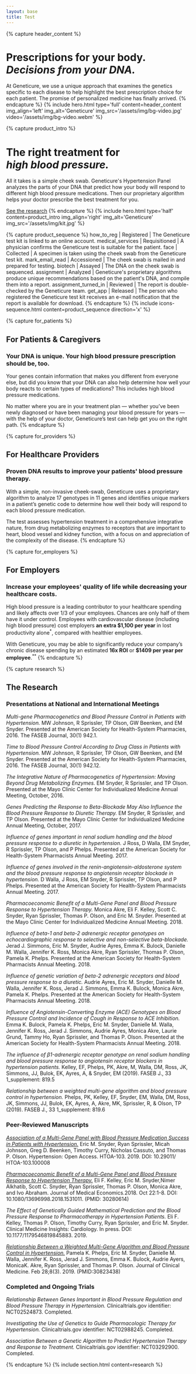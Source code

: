 ```yaml
---
layout: base
title: Test
---
```


{% capture header_content %}
# Prescriptions for your body.<br>_Decisions from your DNA._

At Geneticure, we use a unique approach that examines the genetics specific to each disease to help highlight the best prescription choice for each patient. The promise of personalized medicine has finally arrived.
{% endcapture %}
{% include hero.html type='full' content=header_content img_align='left' img_alt='Geneticure' img_src='/assets/img/bg-video.jpg' video='/assets/img/bg-video.webm' %}

{% capture product_intro %}
# The right treatment for<br>_high blood pressure._

All it takes is a simple cheek swab. Geneticure's Hypertension Panel analyzes the parts of your DNA that predict how your body will respond to different high blood pressure medications. Then our proprietary algorithm helps your doctor prescribe the best treatment for you.

<a class="button button--low" href="#">See the research</a>
{% endcapture %}
{% include hero.html type='half' content=product_intro img_align='right' img_alt='Geneticure' img_src='/assets/img/kit.jpg' %}

{% capture product_sequence %}
how_to_reg | Registered | The Geneticure test kit is linked to an online account.
medical_services | Requisitioned | A physician confirms the Geneticure test is suitable for the patient.
face | Collected | A specimen is taken using the cheek swab from the Geneticure test kit.
mark_email_read | Accessioned | The cheek swab is mailed in and prepared for testing.
biotech | Assayed | The DNA on the cheek swab is sequenced.
assignment | Analyzed | Geneticure's proprietary algorithms produce unique recommendations based on the patient's DNA, and compile them into a report.
assignment_turned_in | Reviewed | The report is double-checked by the Geneticure team.
get_app | Released | The person who registered the Geneticure test kit receives an e-mail notification that the report is available for download.
{% endcapture %}
{% include icons-sequence.html content=product_sequence direction='x' %}

{% capture for_patients %}
## For Patients & Caregivers

### Your DNA is unique. Your high blood pressure prescription should be, too.

Your genes contain information that makes you different from everyone else, but did you know that your DNA can also help determine how well your body reacts to certain types of medications? This includes high blood pressure medications.

No matter where you are in your treatment plan — whether you’ve been newly diagnosed or have been managing your blood pressure for years — with the help of your doctor, Geneticure’s test can help get you on the right path.
{% endcapture %}

{% capture for_providers %}
## For Healthcare Providers

### Proven DNA results to improve your patients' blood pressure therapy.

With a simple, non-invasive cheek-swab, Geneticure uses a proprietary algorithm to analyze 17 genotypes in 11 genes and identifies unique markers in a patient’s genetic code to determine how well their body will respond to each blood pressure medication.

The test assesses hypertension treatment in a comprehensive integrative nature, from drug metabolizing enzymes to receptors that are important to heart, blood vessel and kidney function, with a focus on and appreciation of the complexity of the disease.
{% endcapture %}

{% capture for_employers %}
## For Employers

### Increase your employees' quality of life while decreasing your healthcare costs.

High blood pressure is a leading contributor to your healthcare spending and likely affects over 1/3 of your employees. Chances are only half of them have it under control. Employees with cardiovascular disease (including high blood pressure) cost employers **an extra $1,100 per year** in lost productivity alone<sup>*</sup>, compared with healthier employees.

With Geneticure, you may be able to significantly reduce your company’s chronic disease spending by an estimated **16x ROI** or **$1409 per year per employee**.<sup>**</sup>
{% endcapture %}

{% capture research %}
## The Research

### Presentations at National and International Meetings

<cite>Multi-gene Pharmacogenetics and Blood Pressure Control in Patients with Hypertension.</cite> MW Johnson, R Sprissler, TP Olson, GW Beenken, and EM Snyder. Presented at the American Society for Health-System Pharmacies, 2016. The FASEB Journal, 30(1) 942.1.

<cite>Time to Blood Pressure Control According to Drug Class in Patients with Hypertension.</cite> MW Johnson, R Sprissler, TP Olson, GW Beenken, and EM Snyder. Presented at the American Society for Health-System Pharmacies, 2016. The FASEB Journal, 30(1) 942.12.

<cite>The Integrative Nature of Pharmacogenetics of Hypertension: Moving Beyond Drug Metabolizing Enzymes.</cite> EM Snyder, R Sprissler, and TP Olson. Presented at the Mayo Clinic Center for Individualized Medicine Annual Meeting, October, 2016.

<cite>Genes Predicting the Response to Beta-Blockade May Also Influence the Blood Pressure Response to Diuretic Therapy.</cite> EM Snyder, R Sprissler, and TP Olson. Presented at the Mayo Clinic Center for Individualized Medicine Annual Meeting, October, 2017.

<cite>Influence of genes important in renal sodium handling and the blood pressure response to a diuretic in hypertension.</cite> J Ross, D Walla, EM Snyder, R Sprissler, TP Olson, and P Phelps. Presented at the American Society for Health-System Pharmacists Annual Meeting. 2017.

<cite>Influence of genes involved in the renin-angiotensin-aldosterone system and the blood pressure response to angiotensin receptor blockade in hypertension.</cite> D Walla, J Ross, EM Snyder, R Sprissler, TP Olson, and P Phelps. Presented at the American Society for Health-System Pharmacists Annual Meeting. 2017.

<cite>Pharmacoeconomic Benefit of a Multi-Gene Panel and Blood Pressure Response to Hypertension Therapy.</cite> Monica Akre, Eli F. Kelley, Scott C. Snyder, Ryan Sprissler, Thomas P. Olson, and Eric M. Snyder. Presented at the Mayo Clinic Center for Individualized Medicine Annual Meeting. 2018.

<cite>Influence of beta-1 and beta-2 adrenergic receptor genotypes on echocardiographic response to selective and non-selective beta-blockade.</cite> Jerad J. Simmons, Eric M. Snyder, Audrie Ayres, Emma K. Bulock, Danielle M. Walla, Jennifer K. Ross, Monica Akre, Ryan Sprissler, Thomas P. Olson, Pamela K. Phelps. Presented at the American Society for Health-System Pharmacists Annual Meeting. 2018.

<cite>Influence of genetic variation of beta-2 adrenergic receptors and blood pressure response to a diuretic.</cite> Audrie Ayres, Eric M. Snyder, Danielle M. Walla, Jennifer K. Ross, Jerad J. Simmons, Emma K. Bulock, Monica Akre, Pamela K. Phelps. Presented at the American Society for Health-System Pharmacists Annual Meeting. 2018.

<cite>Influence of Angiotensin-Converting Enzyme (ACE) Genotypes on Blood Pressure Control and Incidence of Cough in Response to ACE Inhibition.</cite> Emma K. Bulock, Pamela K. Phelps, Eric M. Snyder, Danielle M. Walla, Jennifer K. Ross, Jerad J. Simmons, Audrie Ayres, Monica Akre, Laurie Grund, Tammy Ho, Ryan Sprissler, and Thomas P. Olson. Presented at the American Society for Health-System Pharmacists Annual Meeting. 2018.

<cite>The influence of β1-adrenergic receptor genotype on renal sodium handling and blood pressure response to angiotensin receptor blockers in hypertension patients.</cite> Kelley, EF, Phelps, PK, Akre, M, Walla, DM, Ross, JK, Simmons, JJ, Bulok, EK, Ayres, A, & Snyder, EM (2019).  FASEB J., 33 1_supplement: 819.5

<cite>Relationship between a weighted multi-gene algorithm and blood pressure control in hypertension.</cite> Phelps, PK, Kelley, EF, Snyder, EM, Walla, DM, Ross, JK, Simmons, JJ, Bulok, EK, Ayres, A, Akre, MK, Sprissler, R, & Olson, TP (2019).  FASEB J., 33 1_supplement: 819.6

### Peer-Reviewed Manuscripts

<cite>[Association of a Multi-Gene Panel with Blood Pressure Medication Success in Patients with Hypertension.](https://www.gavinpublishers.com/articles/Research-Article/Hypertension-An-Open-Access/Association-of-a-Multi-Gene-Panel-with-Blood-Pressure-Medication-Success-in-Patients-with-Hypertension-A-Pilot-Study)</cite> Eric M. Snyder, Ryan Sprissler, Micah Johnson, Greg D. Beenken, Timothy Curry, Nicholas Cassuto, and Thomas P. Olson. Hypertension: Open Access. HTOA-103.  2019. DOI: 10.29011/ HTOA-103.100008

<cite>[Pharmacoeconomic Benefit of a Multi-Gene Panel and Blood Pressure Response to Hypertension Therapy.](https://www.tandfonline.com/doi/abs/10.1080/13696998.2018.1531011)</cite> Eli F. Kelley, Eric M. Snyder,Nimer Alkhatib, Scott C. Snyder, Ryan Sprissler, Thomas P. Olson, Monica Akre, and Ivo Abraham. Journal of Medical Economics.2018. Oct 22:1-8. DOI: 10.1080/13696998.2018.1531011. (PMID: 30280614)

<cite>The Effect of Genetically Guided Mathematical Prediction and the Blood Pressure Response to Pharmacotherapy in Hypertension Patients.</cite> Eli F. Kelley, Thomas P. Olson, Timothy Curry, Ryan Sprissler, and Eric M. Snyder. Clinical Medicine Insights: Cardiology. In press. DOI: 10.1177/1179546819845883. 2019.

<cite>[Relationship Between a Weighted Multi-Gene Algorithm and Blood Pressure Control in Hypertension.](https://www.mdpi.com/2077-0383/8/3/289)</cite> Pamela K. Phelps, Eric M. Snyder, Danielle M. Walla, Jennifer K. Ross, Jerad J. Simmons, Emma K. Bulock, Audrie Ayers, MonicaK. Akre, Ryan Sprissler, and Thomas P. Olson. Journal of Clinical Medicine. Feb 28;8(3). 2019. (PMID:30823438)

### Completed and Ongoing Trials

<cite>Relationship Between Genes Important in Blood Pressure Regulation and Blood Pressure Therapy in Hypertension.</cite> Clinicaltrials.gov identifier: NCT02524873. Completed.

<cite>Investigating the Use of Genetics to Guide Pharmacologic Therapy for Hypertension.</cite> Clinicaltrials.gov identifier: NCT02988245. Completed.

<cite>Association Between a Genetic Algorithm to Predict Hypertension Therapy and Response to Treatment.</cite> Clinicaltrials.gov identifier: NCT03292900. Completed.

{% endcapture %}
{% include section.html content=research %}

